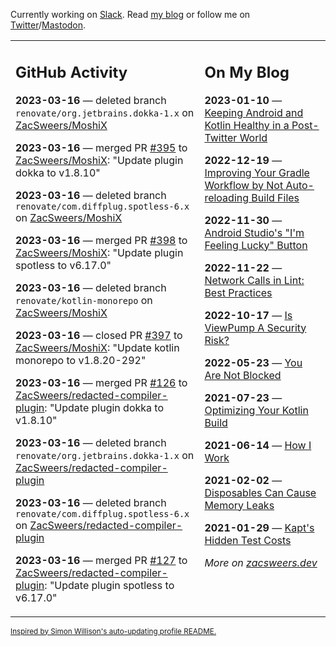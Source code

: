 Currently working on [Slack](https://slack.com/). Read [my blog](https://zacsweers.dev/) or follow me on [Twitter](https://twitter.com/ZacSweers)/[Mastodon](https://hachyderm.io/@ZacSweers).

<table><tr><td valign="top" width="60%">

## GitHub Activity
<!-- githubActivity starts -->
**2023-03-16** — deleted branch `renovate/org.jetbrains.dokka-1.x` on [ZacSweers/MoshiX](https://github.com/ZacSweers/MoshiX)

**2023-03-16** — merged PR [#395](https://github.com/ZacSweers/MoshiX/pull/395) to [ZacSweers/MoshiX](https://github.com/ZacSweers/MoshiX): "Update plugin dokka to v1.8.10"

**2023-03-16** — deleted branch `renovate/com.diffplug.spotless-6.x` on [ZacSweers/MoshiX](https://github.com/ZacSweers/MoshiX)

**2023-03-16** — merged PR [#398](https://github.com/ZacSweers/MoshiX/pull/398) to [ZacSweers/MoshiX](https://github.com/ZacSweers/MoshiX): "Update plugin spotless to v6.17.0"

**2023-03-16** — deleted branch `renovate/kotlin-monorepo` on [ZacSweers/MoshiX](https://github.com/ZacSweers/MoshiX)

**2023-03-16** — closed PR [#397](https://github.com/ZacSweers/MoshiX/pull/397) to [ZacSweers/MoshiX](https://github.com/ZacSweers/MoshiX): "Update kotlin monorepo to v1.8.20-292"

**2023-03-16** — merged PR [#126](https://github.com/ZacSweers/redacted-compiler-plugin/pull/126) to [ZacSweers/redacted-compiler-plugin](https://github.com/ZacSweers/redacted-compiler-plugin): "Update plugin dokka to v1.8.10"

**2023-03-16** — deleted branch `renovate/org.jetbrains.dokka-1.x` on [ZacSweers/redacted-compiler-plugin](https://github.com/ZacSweers/redacted-compiler-plugin)

**2023-03-16** — deleted branch `renovate/com.diffplug.spotless-6.x` on [ZacSweers/redacted-compiler-plugin](https://github.com/ZacSweers/redacted-compiler-plugin)

**2023-03-16** — merged PR [#127](https://github.com/ZacSweers/redacted-compiler-plugin/pull/127) to [ZacSweers/redacted-compiler-plugin](https://github.com/ZacSweers/redacted-compiler-plugin): "Update plugin spotless to v6.17.0"
<!-- githubActivity ends -->
</td><td valign="top" width="40%">

## On My Blog
<!-- blog starts -->
**2023-01-10** — [Keeping Android and Kotlin Healthy in a Post-Twitter World](https://www.zacsweers.dev/keeping-android-healthy/)

**2022-12-19** — [Improving Your Gradle Workflow by Not Auto-reloading Build Files](https://www.zacsweers.dev/improving-your-workflow-by-not-auto-reloading-build-files/)

**2022-11-30** — [Android Studio's "I'm Feeling Lucky" Button](https://www.zacsweers.dev/android-studios-im-feeling-lucky-button/)

**2022-11-22** — [Network Calls in Lint: Best Practices](https://www.zacsweers.dev/network-calls-in-lint-best-practices/)

**2022-10-17** — [Is ViewPump A Security Risk?](https://www.zacsweers.dev/is-viewpump-a-security-risk/)

**2022-05-23** — [You Are Not Blocked](https://www.zacsweers.dev/you-are-not-blocked/)

**2021-07-23** — [Optimizing Your Kotlin Build](https://www.zacsweers.dev/optimizing-your-kotlin-build/)

**2021-06-14** — [How I Work](https://www.zacsweers.dev/how-i-work/)

**2021-02-02** — [Disposables Can Cause Memory Leaks](https://www.zacsweers.dev/disposables-can-cause-memory-leaks/)

**2021-01-29** — [Kapt's Hidden Test Costs](https://www.zacsweers.dev/kapts-hidden-test-costs/)
<!-- blog ends -->
_More on [zacsweers.dev](https://zacsweers.dev/)_
</td></tr></table>

<sub><a href="https://simonwillison.net/2020/Jul/10/self-updating-profile-readme/">Inspired by Simon Willison's auto-updating profile README.</a></sub>